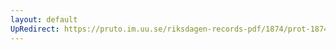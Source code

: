 ```yaml
---
layout: default
UpRedirect: https://pruto.im.uu.se/riksdagen-records-pdf/1874/prot-1874--fk--421/prot-1874--fk--421_004.pdf
---
```

